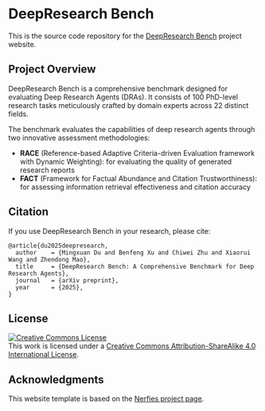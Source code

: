 # DeepResearch Bench

This is the source code repository for the [DeepResearch Bench](https://deepresearch-bench.github.io) project website.

## Project Overview

DeepResearch Bench is a comprehensive benchmark designed for evaluating Deep Research Agents (DRAs). It consists of 100 PhD-level research tasks meticulously crafted by domain experts across 22 distinct fields.

The benchmark evaluates the capabilities of deep research agents through two innovative assessment methodologies:
- **RACE** (Reference-based Adaptive Criteria-driven Evaluation framework with Dynamic Weighting): for evaluating the quality of generated research reports
- **FACT** (Framework for Factual Abundance and Citation Trustworthiness): for assessing information retrieval effectiveness and citation accuracy

## Citation

If you use DeepResearch Bench in your research, please cite:

```
@article{du2025deepresearch,
  author    = {Mingxuan Du and Benfeng Xu and Chiwei Zhu and Xiaorui Wang and Zhendong Mao},
  title     = {DeepResearch Bench: A Comprehensive Benchmark for Deep Research Agents},
  journal   = {arXiv preprint},
  year      = {2025},
}
```

## License

<a rel="license" href="http://creativecommons.org/licenses/by-sa/4.0/"><img alt="Creative Commons License" style="border-width:0" src="https://i.creativecommons.org/l/by-sa/4.0/88x31.png" /></a><br />This work is licensed under a <a rel="license" href="http://creativecommons.org/licenses/by-sa/4.0/">Creative Commons Attribution-ShareAlike 4.0 International License</a>.

## Acknowledgments

This website template is based on the [Nerfies project page](https://github.com/nerfies/nerfies.github.io).
